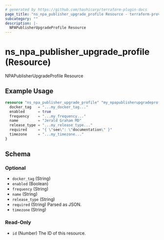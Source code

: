 ```yaml
---
# generated by https://github.com/hashicorp/terraform-plugin-docs
page_title: "ns_npa_publisher_upgrade_profile Resource - terraform-provider-ns"
subcategory: ""
description: |-
  NPAPublisherUpgradeProfile Resource
---
```


# ns_npa_publisher_upgrade_profile (Resource)

NPAPublisherUpgradeProfile Resource

## Example Usage

```terraform
resource "ns_npa_publisher_upgrade_profile" "my_npapublisherupgradeprofile" {
  docker_tag   = "...my_docker_tag..."
  enabled      = true
  frequency    = "...my_frequency..."
  name         = "Jerald Graham MD"
  release_type = "...my_release_type..."
  required     = "{ \"see\": \"documentation\" }"
  timezone     = "...my_timezone..."
}
```

<!-- schema generated by tfplugindocs -->
## Schema

### Optional

- `docker_tag` (String)
- `enabled` (Boolean)
- `frequency` (String)
- `name` (String)
- `release_type` (String)
- `required` (String) Parsed as JSON.
- `timezone` (String)

### Read-Only

- `id` (Number) The ID of this resource.


